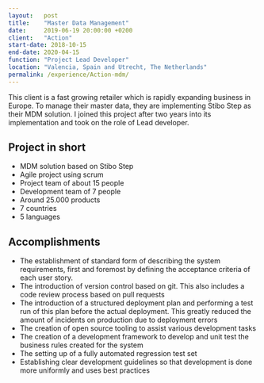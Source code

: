 ```yaml
---
layout:   post
title:    "Master Data Management"
date:     2019-06-19 20:00:00 +0200
client:   "Action"
start-date: 2018-10-15
end-date: 2020-04-15
function: "Project Lead Developer"
location: "Valencia, Spain and Utrecht, The Netherlands"
permalink: /experience/Action-mdm/
---
```

This client is a fast growing retailer which is rapidly expanding business in Europe. To manage their master data, they are implementing Stibo Step as their MDM solution. I joined this project after two years into its implementation and took on the role of Lead developer.

## Project in short
- MDM solution based on Stibo Step
- Agile project using scrum
- Project team of about 15 people
- Development team of 7 people
- Around 25.000 products
- 7 countries
- 5 languages

## Accomplishments
- The establishment of standard form of describing the system requirements, first and foremost by defining the acceptance criteria of each user story.
- The introduction of version control based on git. This also includes a code review process based on pull requests
- The introduction of a structured deployment plan and performing a test run of this plan before the actual deployment. This greatly reduced the amount of incidents on production due to deployment errors
- The creation of open source tooling to assist various development tasks
- The creation of a development framework to develop and unit test the business rules created for the system
- The setting up of a fully automated regression test set
- Establishing clear development guidelines so that development is done more uniformly and uses best practices

